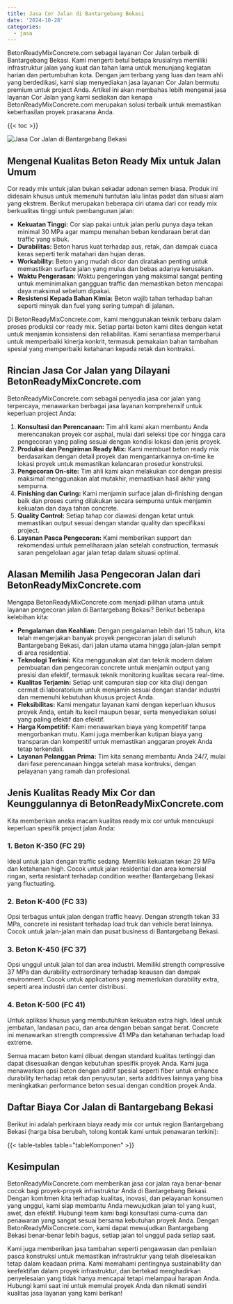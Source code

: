 ```yaml
---
title: Jasa Cor Jalan di Bantargebang Bekasi
date: '2024-10-28'
categories:
  - jasa
---
```


BetonReadyMixConcrete.com sebagai layanan Cor Jalan terbaik di Bantargebang Bekasi. Kami mengerti betul betapa krusialnya memiliki infrastruktur jalan yang kuat dan tahan lama untuk menunjang kegiatan harian dan pertumbuhan kota. Dengan jam terbang yang luas dan team ahli yang berdedikasi, kami siap menyediakan jasa layanan Cor Jalan bermutu premium untuk project Anda. Artikel ini akan membahas lebih mengenai jasa layanan Cor Jalan yang kami sediakan dan kenapa BetonReadyMixConcrete.com merupakan solusi terbaik untuk memastikan keberhasilan proyek prasarana Anda.

{{< toc >}}

![Jasa Cor Jalan di Bantargebang Bekasi](https://betoncor8.github.io/cor/harga-beton-readymix-concrete%20(25).png)

## Mengenal Kualitas Beton Ready Mix untuk Jalan Umum

Cor ready mix untuk jalan bukan sekadar adonan semen biasa. Produk ini didesain khusus untuk memenuhi tuntutan lalu lintas padat dan situasi alam yang ekstrem. Berikut merupakan beberapa ciri utama dari cor ready mix berkualitas tinggi untuk pembangunan jalan:

- **Kekuatan Tinggi:** Cor siap pakai untuk jalan perlu punya daya tekan minimal 30 MPa agar mampu menahan beban kendaraan berat dan traffic yang sibuk.
- **Durabilitas:** Beton harus kuat terhadap aus, retak, dan dampak cuaca keras seperti terik matahari dan hujan deras.
- **Workability:** Beton yang mudah dicor dan diratakan penting untuk memastikan surface jalan yang mulus dan bebas adanya kerusakan.
- **Waktu Pengerasan:** Waktu pengeringan yang maksimal sangat penting untuk meminimalkan gangguan traffic dan memastikan beton mencapai daya maksimal sebelum dipakai.
- **Resistensi Kepada Bahan Kimia:** Beton wajib tahan terhadap bahan seperti minyak dan fuel yang sering tumpah di jalanan.

Di BetonReadyMixConcrete.com, kami menggunakan teknik terbaru dalam proses produksi cor ready mix. Setiap partai beton kami dites dengan ketat untuk menjamin konsistensi dan reliabilitas. Kami senantiasa memperbarui untuk memperbaiki kinerja konkrit, termasuk pemakaian bahan tambahan spesial yang memperbaiki ketahanan kepada retak dan kontraksi.

## Rincian Jasa Cor Jalan yang Dilayani BetonReadyMixConcrete.com

BetonReadyMixConcrete.com sebagai penyedia jasa cor jalan yang terpercaya, menawarkan berbagai jasa layanan komprehensif untuk keperluan project Anda:

1. **Konsultasi dan Perencanaan:** Tim ahli kami akan membantu Anda merencanakan proyek cor asphal, mulai dari seleksi tipe cor hingga cara pengecoran yang paling sesuai dengan kondisi lokasi dan jenis proyek.
2. **Produksi dan Pengiriman Ready Mix:** Kami membuat beton ready mix berdasarkan dengan detail proyek dan mengantarkannya on-time ke lokasi proyek untuk memastikan kelancaran prosedur konstruksi.
3. **Pengecoran On-site:** Tim ahli kami akan melakukan cor dengan presisi maksimal menggunakan alat mutakhir, memastikan hasil akhir yang sempurna.
4. **Finishing dan Curing:** Kami menjamin surface jalan di-finishing dengan baik dan proses curing dilakukan secara sempurna untuk menjamin kekuatan dan daya tahan concrete.
5. **Quality Control:** Setiap tahap cor diawasi dengan ketat untuk memastikan output sesuai dengan standar quality dan specifikasi project.
6. **Layanan Pasca Pengecoran:** Kami memberikan support dan rekomendasi untuk pemeliharaan jalan setelah construction, termasuk saran pengelolaan agar jalan tetap dalam situasi optimal.

## Alasan Memilih Jasa Pengecoran Jalan dari BetonReadyMixConcrete.com

Mengapa BetonReadyMixConcrete.com menjadi pilihan utama untuk layanan pengecoran jalan di Bantargebang Bekasi? Berikut beberapa kelebihan kita:

- **Pengalaman dan Keahlian:** Dengan pengalaman lebih dari 15 tahun, kita telah mengerjakan banyak proyek pengecoran jalan di seluruh Bantargebang Bekasi, dari jalan utama utama hingga jalan-jalan sempit di area residential.
- **Teknologi Terkini:** Kita menggunakan alat dan teknik modern dalam pembuatan dan pengecoran concrete untuk menjamin output yang presisi dan efektif, termasuk teknik monitoring kualitas secara real-time.
- **Kualitas Terjamin:** Setiap unit campuran siap cor kita diuji dengan cermat di laboratorium untuk menjamin sesuai dengan standar industri dan memenuhi kebutuhan khusus project Anda.
- **Fleksibilitas:** Kami mengatur layanan kami dengan keperluan khusus proyek Anda, entah itu kecil maupun besar, serta menyediakan solusi yang paling efektif dan efektif.
- **Harga Kompetitif:** Kami menawarkan biaya yang kompetitif tanpa mengorbankan mutu. Kami juga memberikan kutipan biaya yang transparan dan kompetitif untuk memastikan anggaran proyek Anda tetap terkendali.
- **Layanan Pelanggan Prima:** Tim kita senang membantu Anda 24/7, mulai dari fase perencanaan hingga setelah masa kontruksi, dengan pelayanan yang ramah dan profesional.

## Jenis Kualitas Ready Mix Cor dan Keunggulannya di BetonReadyMixConcrete.com

Kita memberikan aneka macam kualitas ready mix cor untuk mencukupi keperluan spesifik project jalan Anda:

### 1\. Beton K-350 (FC 29)

Ideal untuk jalan dengan traffic sedang. Memiliki kekuatan tekan 29 MPa dan ketahanan high. Cocok untuk jalan residential dan area komersial ringan, serta resistant terhadap condition weather Bantargebang Bekasi yang fluctuating.

### 2\. Beton K-400 (FC 33)

Opsi terbagus untuk jalan dengan traffic heavy. Dengan strength tekan 33 MPa, concrete ini resistant terhadap load truk dan vehicle berat lainnya. Cocok untuk jalan-jalan main dan pusat business di Bantargebang Bekasi.

### 3\. Beton K-450 (FC 37)

Opsi unggul untuk jalan tol dan area industri. Memiliki strength compressive 37 MPa dan durability extraordinary terhadap keausan dan dampak environment. Cocok untuk applications yang memerlukan durability extra, seperti area industri dan center distribusi.

### 4\. Beton K-500 (FC 41)

Untuk aplikasi khusus yang membutuhkan kekuatan extra high. Ideal untuk jembatan, landasan pacu, dan area dengan beban sangat berat. Concrete ini menawarkan strength compressive 41 MPa dan ketahanan terhadap load extreme.

Semua macam beton kami dibuat dengan standard kualitas tertinggi dan dapat disesuaikan dengan kebutuhan spesifik proyek Anda. Kami juga menawarkan opsi beton dengan aditif spesial seperti fiber untuk enhance durability terhadap retak dan penyusutan, serta additives lainnya yang bisa meningkatkan performance beton sesuai dengan condition proyek Anda.

## Daftar Biaya Cor Jalan di Bantargebang Bekasi

Berikut ini adalah perkiraan biaya ready mix cor untuk region Bantargebang Bekasi (harga bisa berubah, tolong kontak kami untuk penawaran terkini):

{{< table-tables table="tableKomponen" >}}

## Kesimpulan

BetonReadyMixConcrete.com memberikan jasa cor jalan raya benar-benar cocok bagi proyek-proyek infrastruktur Anda di Bantargebang Bekasi. Dengan komitmen kita terhadap kualitas, inovasi, dan pelayanan konsumen yang unggul, kami siap membantu Anda mewujudkan jalan tol yang kuat, awet, dan efektif. Hubungi team kami bagi konsultasi cuma-cuma dan penawaran yang sangat sesuai bersama kebutuhan proyek Anda. Dengan BetonReadyMixConcrete.com, kami dapat mewujudkan Bantargebang Bekasi benar-benar lebih bagus, setiap jalan tol unggul pada setiap saat.

Kami juga memberikan jasa tambahan seperti pengawasan dan penilaian pasca konstruksi untuk memastikan infrastruktur yang telah diselesaikan tetap dalam keadaan prima. Kami memahami pentingnya sustainability dan keefektifan dalam proyek infrastruktur, dan bertekad menghadirkan penyelesaian yang tidak hanya mencapai tetapi melampaui harapan Anda. Hubungi kami saat ini untuk memulai proyek Anda dan nikmati sendiri kualitas jasa layanan yang kami berikan!
